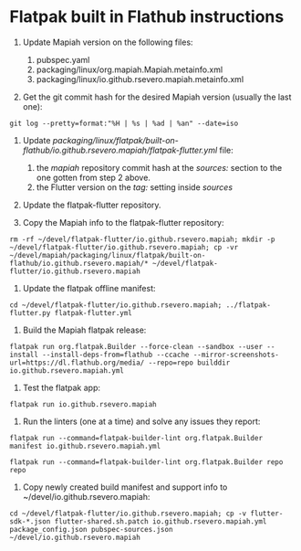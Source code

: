 # Flatpak built in Flathub instructions

1. Update Mapiah version on the following files:
   1. pubspec.yaml
   2. packaging/linux/org.mapiah.Mapiah.metainfo.xml
   3. packaging/linux/io.github.rsevero.mapiah.metainfo.xml

2. Get the git commit hash for the desired Mapiah version (usually the last one):
```
git log --pretty=format:"%H | %s | %ad | %an" --date=iso
```

1. Update _packaging/linux/flatpak/built-on-flathub/io.github.rsevero.mapiah/flatpak-flutter.yml_ file:
   1. the _mapiah_ repository commit hash at the _sources:_ section to the one gotten from step 2 above.
   2. the Flutter version on the _tag:_ setting inside _sources_

2. Update the flatpak-flutter repository.

3. Copy the Mapiah info to the flatpak-flutter repository:
```
rm -rf ~/devel/flatpak-flutter/io.github.rsevero.mapiah; mkdir -p ~/devel/flatpak-flutter/io.github.rsevero.mapiah; cp -vr ~/devel/mapiah/packaging/linux/flatpak/built-on-flathub/io.github.rsevero.mapiah/* ~/devel/flatpak-flutter/io.github.rsevero.mapiah
```

1. Update the flatpak offline manifest:
```
cd ~/devel/flatpak-flutter/io.github.rsevero.mapiah; ../flatpak-flutter.py flatpak-flutter.yml
```

1. Build the Mapiah flatpak release:
```
flatpak run org.flatpak.Builder --force-clean --sandbox --user --install --install-deps-from=flathub --ccache --mirror-screenshots-url=https://dl.flathub.org/media/ --repo=repo builddir io.github.rsevero.mapiah.yml
```

1. Test the flatpak app:
```
flatpak run io.github.rsevero.mapiah
```

1. Run the linters (one at a time) and solve any issues they report:
```
flatpak run --command=flatpak-builder-lint org.flatpak.Builder manifest io.github.rsevero.mapiah.yml
```
```
flatpak run --command=flatpak-builder-lint org.flatpak.Builder repo repo
```

1.    Copy newly created build manifest and support info to ~/devel/io.github.rsevero.mapiah:
```
cd ~/devel/flatpak-flutter/io.github.rsevero.mapiah; cp -v flutter-sdk-*.json flutter-shared.sh.patch io.github.rsevero.mapiah.yml package_config.json pubspec-sources.json ~/devel/io.github.rsevero.mapiah
```
